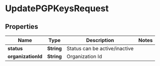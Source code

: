 
# UpdatePGPKeysRequest

## Properties
Name | Type | Description | Notes
------------ | ------------- | ------------- | -------------
**status** | **String** | Status can be active/inactive | 
**organizationId** | **String** | Organization Id | 



